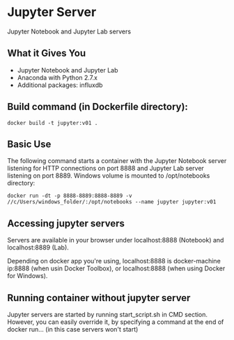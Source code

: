 # Jupyter Server
Jupyter Notebook and Jupyter Lab servers

## What it Gives You
* Jupyter Notebook and Jupyter Lab
* Anaconda with Python 2.7.x
* Additional packages: influxdb

## Build command (in Dockerfile directory):
```
docker build -t jupyter:v01 .
```

## Basic Use

The following command starts a container with the Jupyter Notebook server listening for HTTP connections on port 8888 and Jupyter Lab server listening on port 8889. Windows volume is mounted to /opt/notebooks directory:

```
docker run -dt -p 8888-8889:8888-8889 -v //c/Users/windows_folder/:/opt/notebooks --name jupyter jupyter:v01
```

## Accessing jupyter servers

Servers are available in your browser under localhost:8888 (Notebook) and localhost:8889 (Lab).

Depending on docker app you're using, localhost:8888 is docker-machine ip:8888 (when usin Docker Toolbox), or localhost:8888 (when using Docker for Windows).  

## Running container without jupyter server

Jupyter servers are started by running start_script.sh in CMD section. However, you can easily override it, by specifying a command at the end of docker run... (in this case servers won't start)